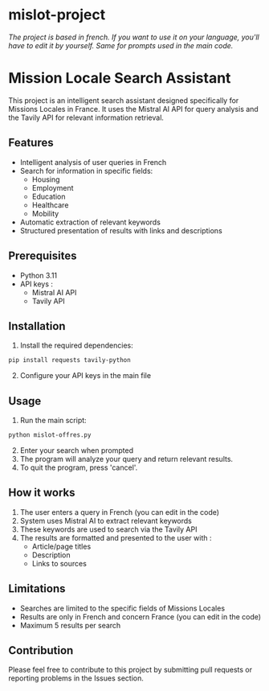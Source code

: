 # mislot-project

*The project is based in french. If you want to use it on your language, you'll have to edit it by yourself.*
*Same for prompts used in the main code.*

# Mission Locale Search Assistant

This project is an intelligent search assistant designed specifically for Missions Locales in France. It uses the Mistral AI API for query analysis and the Tavily API for relevant information retrieval.

## Features

- Intelligent analysis of user queries in French
- Search for information in specific fields:
  - Housing
  - Employment
  - Education
  - Healthcare
  - Mobility
- Automatic extraction of relevant keywords
- Structured presentation of results with links and descriptions

## Prerequisites

- Python 3.11
- API keys :
  - Mistral AI API
  - Tavily API

## Installation

1. Install the required dependencies:
```bash
pip install requests tavily-python
```

2. Configure your API keys in the main file

## Usage

1. Run the main script:
```bash
python mislot-offres.py
```

2. Enter your search when prompted
3. The program will analyze your query and return relevant results.
4. To quit the program, press 'cancel'.

## How it works

1. The user enters a query in French (you can edit in the code)
2. System uses Mistral AI to extract relevant keywords
3. These keywords are used to search via the Tavily API
4. The results are formatted and presented to the user with :
   - Article/page titles
   - Description
   - Links to sources


## Limitations

- Searches are limited to the specific fields of Missions Locales
- Results are only in French and concern France (you can edit in the code)
- Maximum 5 results per search

## Contribution

Please feel free to contribute to this project by submitting pull requests or reporting problems in the Issues section.

